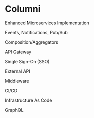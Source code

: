 # Columni

Enhanced Microservices Implementation

Events, Notifications, Pub/Sub

Composition/Aggregators

API Gateway

Single Sign-On (SSO)

External API

Middleware

CI/CD

Infrastructure As Code

GraphQL
